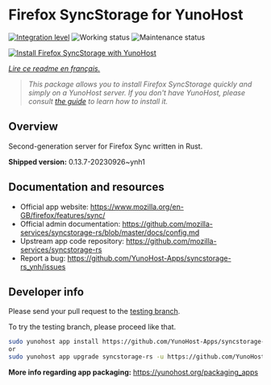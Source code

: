 <!--
N.B.: This README was automatically generated by https://github.com/YunoHost/apps/tree/master/tools/README-generator
It shall NOT be edited by hand.
-->

# Firefox SyncStorage for YunoHost

[![Integration level](https://dash.yunohost.org/integration/syncstorage-rs.svg)](https://dash.yunohost.org/appci/app/syncstorage-rs) ![Working status](https://ci-apps.yunohost.org/ci/badges/syncstorage-rs.status.svg) ![Maintenance status](https://ci-apps.yunohost.org/ci/badges/syncstorage-rs.maintain.svg)

[![Install Firefox SyncStorage with YunoHost](https://install-app.yunohost.org/install-with-yunohost.svg)](https://install-app.yunohost.org/?app=syncstorage-rs)

*[Lire ce readme en français.](./README_fr.md)*

> *This package allows you to install Firefox SyncStorage quickly and simply on a YunoHost server.
If you don't have YunoHost, please consult [the guide](https://yunohost.org/#/install) to learn how to install it.*

## Overview

Second-generation server for Firefox Sync written in Rust.


**Shipped version:** 0.13.7-20230926~ynh1
## Documentation and resources

* Official app website: <https://www.mozilla.org/en-GB/firefox/features/sync/>
* Official admin documentation: <https://github.com/mozilla-services/syncstorage-rs/blob/master/docs/config.md>
* Upstream app code repository: <https://github.com/mozilla-services/syncstorage-rs>
* Report a bug: <https://github.com/YunoHost-Apps/syncstorage-rs_ynh/issues>

## Developer info

Please send your pull request to the [testing branch](https://github.com/YunoHost-Apps/syncstorage-rs_ynh/tree/testing).

To try the testing branch, please proceed like that.

``` bash
sudo yunohost app install https://github.com/YunoHost-Apps/syncstorage-rs_ynh/tree/testing --debug
or
sudo yunohost app upgrade syncstorage-rs -u https://github.com/YunoHost-Apps/syncstorage-rs_ynh/tree/testing --debug
```

**More info regarding app packaging:** <https://yunohost.org/packaging_apps>
